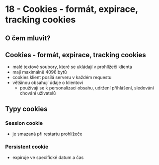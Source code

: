 # 18 - Cookies - formát, expirace, tracking cookies
## O čem mluvit?
## Cookies - formát, expirace, tracking cookies
- malé textové soubory, které se ukládají v prohlížeči klienta
- mají maximálně 4096 bytů
- cookies klient posílá serveru v každém requestu
- většinou obsahují údaje o klientovi
	- používají se k personalizaci obsahu, udržení přihlášení, sledování chování uživatelů
## Typy cookies
### Session cookie
- je smazaná při restartu prohlížeče
### Persistent cookie
- expiruje ve specifické datum a čas